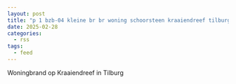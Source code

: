```yaml
---
layout: post
title: "p 1 bzb-04 kleine br br woning schoorsteen kraaiendreef tilburg"
date: 2025-02-28
categories: 
  - rss
tags: 
  - feed
---
```


Woningbrand op Kraaiendreef in Tilburg
